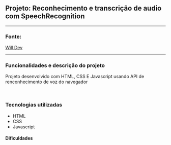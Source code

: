 ## Projeto: Reconhecimento e transcrição de audio com SpeechRecognition
---
### Fonte: 
[Will Dev](https://www.youtube.com/watch?v=lQFhsREQ9Sg&list=PLAMpf2Pxx82srnUmkJO8M9eFvNxZ1I51R&index=1)

---
### Funcionalidades e descrição do projeto

Projeto desenvolvido com HTML, CSS E Javascript usando API de renconhecimento de voz do navegador

<br>

### Tecnologias utilizadas

 - HTML 
 - CSS
 - Javascript
  

#### Dificuldades

